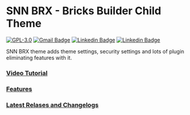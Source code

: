 # SNN BRX - Bricks Builder Child Theme

[![GPL-3.0](https://img.shields.io/github/license/ESKYoung/shields-io-visitor-counter?logo=GNU&logoColor=FFFFFF)](https://github.com/sinanisler/snn-brx-child-theme/blob/main/license.txt)
[![Gmail Badge](https://img.shields.io/badge/-Download_Latest_Release-29903b?style=flat&logo=Download&logoColor=white)](https://sinanisler.com/snn-brx-download)
[![Linkedin Badge](https://img.shields.io/badge/-sinanisler-0072b1?style=flat&logo=Linkedin&logoColor=white)](https://www.linkedin.com/in/sinanisler/ "Connect on LinkedIn")
[![Linkedin Badge](https://img.shields.io/badge/-SinanWP-c00b0b?style=flat&logo=Youtube&logoColor=white)](https://www.youtube.com/@sinanwp "Subscribe to YT")



SNN BRX theme adds theme settings, security settings and lots of plugin eliminating features with it. 


### [Video Tutorial](https://www.youtube.com/watch?v=PssxfHxDdmY) 

### [Features](https://sinanisler.com/snn-brx/) 

### [Latest Relases and Changelogs](https://github.com/sinanisler/snn-brx-child-theme/releases) 
